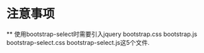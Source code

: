 # 注意事项

** 使用bootstrap-select时需要引入jquery  bootstrap.css bootstrap.js bootstrap-select.css bootstrap-select.js这5个文件.
